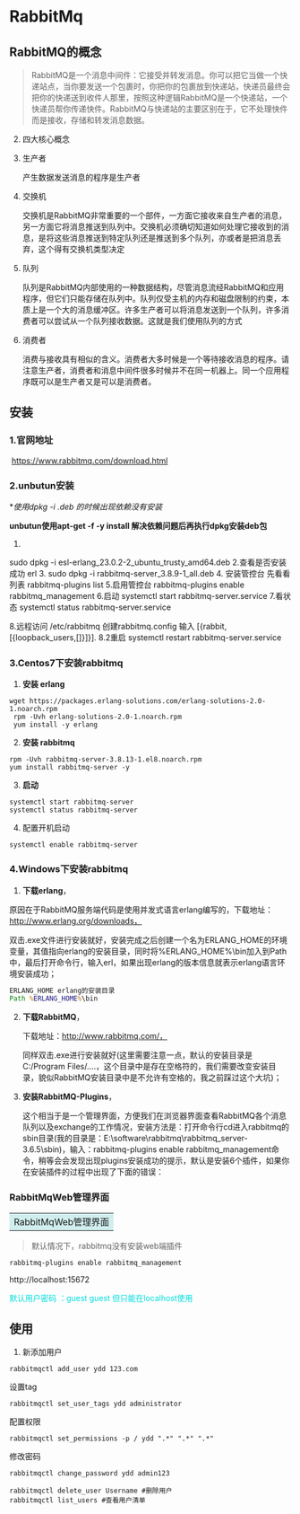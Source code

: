 # RabbitMq

## RabbitMQ的概念

>RabbitMQ是一个消息中间件：它接受并转发消息。你可以把它当做一个快递站点，当你要发送一个包裹时，你把你的包裹放到快递站，快递员最终会把你的快递送到收件人那里，按照这种逻辑RabbitMQ是一个快递站，一个快递员帮你传递快件。RabbitMQ与快递站的主要区别在于，它不处理快件而是接收，存储和转发消息数据。

2. 四大核心概念

1. 生产者

   产生数据发送消息的程序是生产者

2. 交换机

   交换机是RabbitMQ非常重要的一个部件，一方面它接收来自生产者的消息，另一方面它将消息推送到队列中。交换机必须确切知道如何处理它接收到的消息，是将这些消息推送到特定队列还是推送到多个队列，亦或者是把消息丢弃，这个得有交换机类型决定

3. 队列

    队列是RabbitMQ内部使用的一种数据结构，尽管消息流经RabbitMQ和应用程序，但它们只能存储在队列中。队列仅受主机的内存和磁盘限制的约束，本质上是一个大的消息缓冲区。许多生产者可以将消息发送到一个队列，许多消费者可以尝试从一个队列接收数据。这就是我们使用队列的方式

4. 消费者

   消费与接收具有相似的含义。消费者大多时候是一个等待接收消息的程序。请注意生产者，消费者和消息中间件很多时候并不在同一机器上。同一个应用程序既可以是生产者又是可以是消费者。



## 安装

### 1.官网地址

​	https://www.rabbitmq.com/download.html 



###  2.unbutun安装

**使用dpkg -i   *.deb 的时候出现依赖没有安装**

**unbutun使用apt-get -f -y install  解决依赖问题后再执行dpkg安装deb包**



1.
sudo dpkg -i esl-erlang_23.0.2-2_ubuntu_trusty_amd64.deb
2.查看是否安装成功 
	erl
3.
sudo dpkg -i rabbitmq-server_3.8.9-1_all.deb 
4.
安装管控台
先看看列表
rabbitmq-plugins list
5.启用管控台
rabbitmq-plugins enable rabbitmq_management
6.启动
systemctl start rabbitmq-server.service
7.看状态
systemctl status rabbitmq-server.service

8.远程访问
/etc/rabbitmq 创建rabbitmq.config
输入
[{rabbit,[{loopback_users,[]}]}].
8.2重启
systemctl restart rabbitmq-server.service



### 3.Centos7下安装rabbitmq



1. **安装 erlang**

```
wget https://packages.erlang-solutions.com/erlang-solutions-2.0-1.noarch.rpm
 rpm -Uvh erlang-solutions-2.0-1.noarch.rpm 
 yum install -y erlang
```

2. **安装 rabbitmq**

```
rpm -Uvh rabbitmq-server-3.8.13-1.el8.noarch.rpm 
yum install rabbitmq-server -y
```

3. **启动**

```shell
systemctl start rabbitmq-server
systemctl status rabbitmq-server
```

4. 配置开机启动

```
systemctl enable rabbitmq-server
```

### 4.Windows下安装rabbitmq

1. **下载erlang**，

原因在于RabbitMQ服务端代码是使用并发式语言erlang编写的，下载地址：http://www.erlang.org/downloads，

双击.exe文件进行安装就好，安装完成之后创建一个名为ERLANG_HOME的环境变量，其值指向erlang的安装目录，同时将%ERLANG_HOME%\bin加入到Path中，最后打开命令行，输入erl，如果出现erlang的版本信息就表示erlang语言环境安装成功；

```cmd
ERLANG_HOME erlang的安装目录
Path %ERLANG_HOME%\bin
```

2. **下载RabbitMQ**，

   下载地址：http://www.rabbitmq.com/，

   同样双击.exe进行安装就好(这里需要注意一点，默认的安装目录是C:/Program Files/....，这个目录中是存在空格符的，我们需要改变安装目录，貌似RabbitMQ安装目录中是不允许有空格的，我之前踩过这个大坑)；

3. **安装RabbitMQ-Plugins**，

   这个相当于是一个管理界面，方便我们在浏览器界面查看RabbitMQ各个消息队列以及exchange的工作情况，安装方法是：打开命令行cd进入rabbitmq的sbin目录(我的目录是：E:\software\rabbitmq\rabbitmq_server-3.6.5\sbin)，输入：rabbitmq-plugins enable rabbitmq_management命令，稍等会会发现出现plugins安装成功的提示，默认是安装6个插件，如果你在安装插件的过程中出现了下面的错误：        
   

### RabbitMqWeb管理界面

<table><tr><td bgcolor=#D1EEEE>RabbitMqWeb管理界面</td></tr></table>

>默认情况下，rabbitmq没有安装web端插件

```
rabbitmq-plugins enable rabbitmq_management
```

http://localhost:15672

<font color="#00dddd">默认用户密码 ：guest guest 但只能在localhost使用</font>



## 使用

1. 新添加用户

```
rabbitmqctl add_user ydd 123.com
```

设置tag

```
rabbitmqctl set_user_tags ydd administrator
```

配置权限

```
rabbitmqctl set_permissions -p / ydd ".*" ".*" ".*"
```

修改密码

```
rabbitmqctl change_password ydd admin123
```

```shell
rabbitmqctl delete_user Username #删除用户
rabbitmqctl list_users #查看用户清单
```



